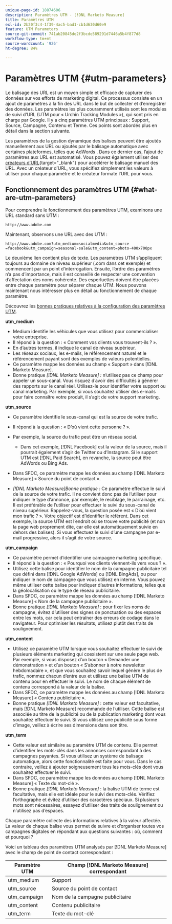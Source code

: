 ```yaml
---
unique-page-id: 18874606
description: Paramètres UTM - [!DNL Marketo Measure]
title: Paramètres UTM
exl-id: 2b20f3c4-1f39-4ac5-bad1-cb1d630d60e9
feature: UTM Parameters
source-git-commit: 741ab20845de2f3bcde589291d7446a5b4f877d8
workflow-type: tm+mt
source-wordcount: '926'
ht-degree: 84%

---
```


# Paramètres UTM {#utm-parameters}

Le balisage des URL est un moyen simple et efficace de capturer des données sur vos efforts de marketing digital. Ce processus consiste en un ajout de paramètres à la fin des URL dans le but de collecter et d’enregistrer des données. Les paramètres les plus couramment utilisés sont les modules de suivi d’URL (UTM pour « Urchin Tracking Modules »), qui sont pris en charge par Google. Il y a cinq paramètres UTM principaux : Support, Source, Campagne, Contenu et Terme. Ces points sont abordés plus en détail dans la section suivante.

Les paramètres de la gestion dynamique des balises peuvent être ajoutés manuellement aux URL ou ajoutés par le balisage automatique avec certaines plateformes, telles que AdWords . Dans ce dernier cas, l’ajout de paramètres aux URL est automatisé. Vous pouvez également utiliser des [créateurs d’URL](https://ga-dev-tools.web.app/campaign-url-builder/){target="_blank"} pour accélérer le balisage manuel des URL. Avec un créateur d’URL, vous spécifiez simplement les valeurs à utiliser pour chaque paramètre et le créateur formate l’URL pour vous.

## Fonctionnement des paramètres UTM {#what-are-utm-parameters}

Pour comprendre le fonctionnement des paramètres UTM, examinons une URL standard sans UTM :

`http://www.adobe.com`

Maintenant, observons une URL avec des UTM :

`http://www.adobe.com?utm_medium=socialmedia&utm_source =facebook&utm_campaign=seasonal-sale&utm_content=photo-400x700px`

Le deuxième lien contient plus de texte. Les paramètres UTM s’appliquent toujours au domaine de niveau supérieur (.com dans cet exemple) et commencent par un point d’interrogation. Ensuite, l’ordre des paramètres n’a pas d’importance, mais il est conseillé de respecter une convention d’affectation des noms cohérente. Des esperluettes doivent être placées entre chaque paramètre pour séparer chaque UTM. Nous pouvons maintenant nous intéresser plus en détail au fonctionnement de chaque paramètre.

Découvrez les [bonnes pratiques relatives à la configuration des paramètres UTM](/help/channel-tracking-and-setup/online-channels/best-practices-for-setting-up-utm-parameters.md).

**utm_medium**

* Medium identifie les véhicules que vous utilisez pour commercialiser votre entreprise.
* Il répond à la question : « Comment vos clients vous trouvent-ils ? ».
* En d’autres termes, il indique le canal de niveau supérieur.
* Les réseaux sociaux, les e-mails, le référencement naturel et le référencement payant sont des exemples de valeurs potentielles.
* Ce paramètre mappe les données au champ « Support » dans [!DNL Marketo Measure].
* Bonne pratique _[!DNL Marketo Measure] :_ n’utilisez pas ce champ pour appeler un sous-canal. Vous risquez d’avoir des difficultés à générer des rapports sur le canal réel. Utilisez-le pour identifier votre support ou canal marketing. Par exemple, si vous souhaitez utiliser des e-mails pour faire connaître votre produit, il s’agit de votre support marketing.

**utm_source**

* Ce paramètre identifie le sous-canal qui est la source de votre trafic.
* Il répond à la question : « D’où vient cette personne ? ».
* Par exemple, la source du trafic peut être un réseau social.
   * Dans cet exemple, [!DNL Facebook] est la valeur de la source, mais il pourrait également s’agir de Twitter ou d’Instagram. Si le support UTM est [!DNL Paid Search], en revanche, la source peut être AdWords ou Bing Ads.

* Dans SFDC, ce paramètre mappe les données au champ [!DNL Marketo Measure] « Source du point de contact ».
* _[!DNL Marketo Measure]Bonne pratique :_ Ce paramètre effectue le suivi de la source de votre trafic. Il ne convient donc pas de l’utiliser pour indiquer le type d’annonce, par exemple, le reciblage, le parrainage, etc. Il est préférable de l’utiliser pour effectuer le suivi du sous-canal de niveau supérieur. Rappelez-vous, la question posée est « D’où vient mon trafic ? ». Votre objectif est d’identifier le référent. Dans cet exemple, la source UTM est l’endroit où se trouve votre publicité (et non la page web proprement dite, car elle est automatiquement suivie en dehors des balises). Si vous effectuez le suivi d’une campagne par e-mail progressive, alors il s’agit de votre source.

**utm_campaign**

* Ce paramètre permet d’identifier une campagne marketing spécifique.
* Il répond à la question : « Pourquoi vos clients viennent-ils vers vous ? ».
* Utilisez cette balise pour identifier le nom de la campagne publicitaire tel que défini dans [!DNL Google AdWords] ou [!DNL BingAds], ou pour indiquer le nom de campagne que vous utilisez en interne. Vous pouvez même utiliser cette balise pour indiquer d’autres informations, telles que la géolocalisation ou le type de réseau publicitaire.
* Dans SFDC, ce paramètre mappe les données au champ [!DNL Marketo Measure] « Nom de la campagne publicitaire ».
* Bonne pratique _[!DNL Marketo Measure]_ : pour fixer les noms de campagne, évitez d’utiliser des signes de ponctuation ou des espaces entre les mots, car cela peut entraîner des erreurs de codage dans le navigateur. Pour optimiser les résultats, utilisez plutôt des traits de soulignement.

**utm_content**

* Utilisez ce paramètre UTM lorsque vous souhaitez effectuer le suivi de plusieurs éléments marketing qui coexistent sur une seule page web. Par exemple, si vous disposez d’un bouton « Demander une démonstration » et d’un bouton « S’abonner à notre newsletter hebdomadaire », et que vous souhaitez savoir lequel génère le plus de trafic, nommez chacun d’entre eux et utilisez une balise UTM de contenu pour en effectuer le suivi. Le nom de chaque élément de contenu correspond à la valeur de la balise.
* Dans SFDC, ce paramètre mappe les données au champ [!DNL Marketo Measure] « Contenu publicitaire ».
* Bonne pratique _[!DNL Marketo Measure]_ : cette valeur est facultative, mais [!DNL Marketo Measure] recommande de l’utiliser. Cette balise est associée au titre de la publicité ou de la publication marketing dont vous souhaitez effectuer le suivi. Si vous utilisez une publicité sous forme d’image, veillez à écrire ses dimensions dans son titre.

**utm_term**

* Cette valeur est similaire au paramètre UTM de contenu. Elle permet d’identifier les mots-clés dans les annonces correspondant à des campagnes payantes. Si vous utilisez un système de balisage automatique, alors cette fonctionnalité est faite pour vous. Dans le cas contraire, veillez à ajouter soigneusement tous les mots-clés dont vous souhaitez effectuer le suivi.
* Dans SFDC, ce paramètre mappe les données au champ [!DNL Marketo Measure] « Texte du mot-clé ».
* Bonne pratique _[!DNL Marketo Measure]_ : la balise UTM de terme est facultative, mais elle est idéale pour le suivi des mots-clés. Vérifiez l’orthographe et évitez d’utiliser des caractères spéciaux. Si plusieurs mots sont nécessaires, essayez d’utiliser des traits de soulignement ou n’utilisez pas d’espaces.

Chaque paramètre collecte des informations relatives à la valeur affectée. La valeur de chaque balise vous permet de suivre et d’organiser toutes vos campagnes digitales en répondant aux questions suivantes : où, comment et pourquoi ?

Voici un tableau des paramètres UTM analysés par [!DNL Marketo Measure] avec le champ de point de contact correspondant :

| **Paramètre UTM** | **Champ [!DNL Marketo Measure] correspondant** |
|---|---|
| utm_medium | Support |
| utm_source | Source du point de contact |
| utm_campaign | Nom de la campagne publicitaire |
| utm_content | Contenu publicitaire |
| utm_term | Texte du mot-clé |
